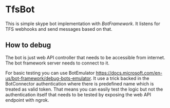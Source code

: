 # TfsBot

This is simple skype bot implementation with _BotFramework_. It listens for TFS webhooks and send messages based on that.

## How to debug

The bot is just web API controller that needs to be accessible from internet. The bot framework server needs to connect to it.

For basic testing you can use BotEmulator https://docs.microsoft.com/en-us/bot-framework/debug-bots-emulator.
It use a trick backed in the BotConnector authentication where there is predefined name which is treated as valid token. 
That means you can easily test the logic but not the authentication itself that needs to be tested by exposing the web API
endpoint with ngrok.
